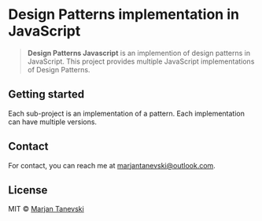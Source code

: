 # Design Patterns implementation in JavaScript
> **Design Patterns Javascript** is an implemention of design patterns in JavaScript. This project provides multiple JavaScript implementations of Design Patterns. 

## Getting started 
Each sub-project is an implementation of a pattern. Each implementation can have multiple versions.
 
## Contact

For contact, you can reach me at [marjantanevski@outlook.com](marjantanevski@outlook.com).

## License

MIT © [Marjan Tanevski](marjantanevski@outlook.com)